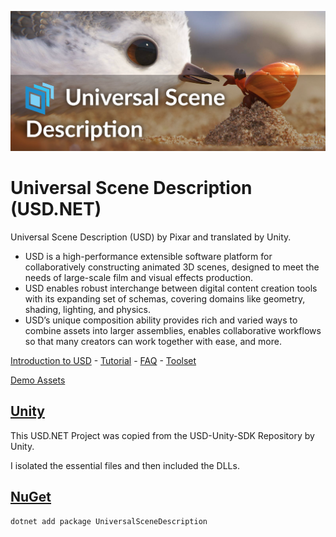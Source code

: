 ![piper-banner](https://raw.githubusercontent.com/CanTalat-Yakan/USD.NET/main/Header.png)

# Universal Scene Description (USD.NET)
Universal Scene Description (USD) by Pixar and translated by Unity.

* USD is a high-performance extensible software platform for collaboratively constructing animated 3D scenes, designed to meet the needs of large-scale film and visual effects production.
* USD enables robust interchange between digital content creation tools with its expanding set of schemas, covering domains like geometry, shading, lighting, and physics.
* USD’s unique composition ability provides rich and varied ways to combine assets into larger assemblies, enables collaborative workflows so that many creators can work together with ease, and more.

[Introduction to USD](https://openusd.org/release/intro.html) - [Tutorial](https://openusd.org/release/tut_usd_tutorials.html) - [FAQ](https://openusd.org/release/usdfaq.html) - [Toolset](https://openusd.org/release/toolset.html)

[Demo Assets](https://openusd.org/release/dl_downloads.html#assets)

## [Unity](https://github.com/Unity-Technologies/usd-unity-sdk)
This USD.NET Project was copied from the USD-Unity-SDK Repository by Unity.

I isolated the essential files and then included the DLLs.

## [NuGet](https://www.nuget.org/packages/UniversalSceneDescription)

```Batch
dotnet add package UniversalSceneDescription
```
